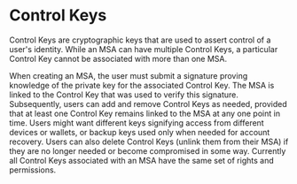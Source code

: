 # Control Keys

Control Keys are cryptographic keys that are used to assert control of a user's identity.
While an MSA can have multiple Control Keys, a particular Control Key cannot be associated with more than one MSA.

When creating an MSA, the user must submit a signature proving knowledge of the private key for the associated Control Key.
The MSA is linked to the Control Key that was used to verify this signature.
Subsequently, users can add and remove Control Keys as needed, provided that at least one Control Key remains linked to the MSA at any one point in time.
Users might want different keys signifying access from different devices or wallets, or backup keys used only when needed for account recovery.
Users can also delete Control Keys (unlink them from their MSA) if they are no longer needed or become compromised in some way.
Currently all Control Keys associated with an MSA have the same set of rights and permissions.

